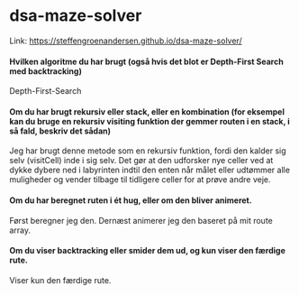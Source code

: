 # dsa-maze-solver

Link: https://steffengroenandersen.github.io/dsa-maze-solver/

#### Hvilken algoritme du har brugt (også hvis det blot er Depth-First Search med backtracking)
Depth-First-Search

#### Om du har brugt rekursiv eller stack, eller en kombination (for eksempel kan du bruge en rekursiv visiting funktion der gemmer routen i en stack, i så fald, beskriv det sådan)
Jeg har brugt denne metode som en rekursiv funktion, fordi den kalder sig selv (visitCell) inde i sig selv. Det gør at den udforsker nye celler ved at dykke dybere ned i labyrinten indtil den enten når målet eller udtømmer alle muligheder og vender tilbage til tidligere celler for at prøve andre veje.

#### Om du har beregnet ruten i ét hug, eller om den bliver animeret.
Først beregner jeg den. Dernæst animerer jeg den baseret på mit route array.

#### Om du viser backtracking eller smider dem ud, og kun viser den færdige rute.
Viser kun den færdige rute.


